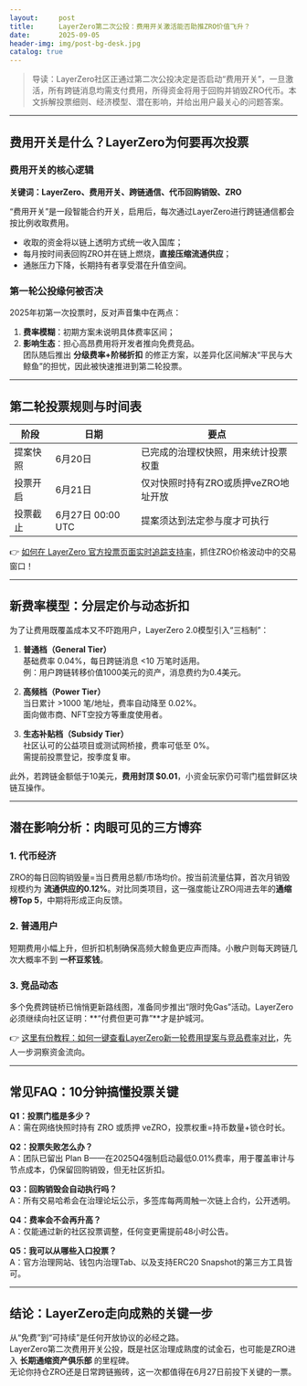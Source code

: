 ```yaml
---
layout:     post
title:      LayerZero第二次公投：费用开关激活能否助推ZRO价值飞升？
date:       2025-09-05
header-img: img/post-bg-desk.jpg
catalog: true
---
```


> 导读：LayerZero社区正通过第二次公投决定是否启动“费用开关”，一旦激活，所有跨链消息均需支付费用，所得资金将用于回购并销毁ZRO代币。本文拆解投票细则、经济模型、潜在影响，并给出用户最关心的问题答案。

---

## 费用开关是什么？LayerZero为何要再次投票

### 费用开关的核心逻辑
**关键词：LayerZero、费用开关、跨链通信、代币回购销毁、ZRO**

“费用开关”是一段智能合约开关，启用后，每次通过LayerZero进行跨链通信都会按比例收取费用。  
* 收取的资金将以链上透明方式统一收入国库；  
* 每月按时间表回购ZRO并在链上燃烧，**直接压缩流通供应**；  
* 通胀压力下降，长期持有者享受潜在升值空间。

### 第一轮公投缘何被否决
2025年初第一次投票时，反对声音集中在两点：  
1. **费率模糊**：初期方案未说明具体费率区间；  
2. **影响生态**：担心高昂费用将开发者推向免费竞品。  
团队随后推出 **分级费率+阶梯折扣** 的修正方案，以差异化区间解决“平民与大鲸鱼”的担忧，因此被快速推进到第二轮投票。

---

## 第二轮投票规则与时间表
| 阶段 | 日期 | 要点 |
| --- | --- | --- |
| 提案快照 | 6月20日 | 已完成的治理权快照，用来统计投票权重 |
| 投票开启 | 6月21日 | 仅对快照时持有ZRO或质押veZRO地址开放 |
| 投票截止 | 6月27日 00:00 UTC | 提案须达到法定参与度才可执行 |

👉 [如何在 LayerZero 官方投票页面实时追踪支持率](https://okxdog.com/)，抓住ZRO价格波动中的交易窗口！

---

## 新费率模型：分层定价与动态折扣

为了让费用既覆盖成本又不吓跑用户，LayerZero 2.0模型引入“三档制”：

1. **普通档（General Tier）**  
   基础费率 0.04%，每日跨链消息 <10 万笔时适用。  
   例：用户跨链转移价值1000美元的资产，消息费约为0.4美元。

2. **高频档（Power Tier）**  
   当日累计 >1000 笔/地址，费率自动降至 0.02%。  
   面向做市商、NFT空投方等重度使用者。

3. **生态补贴档（Subsidy Tier）**  
   社区认可的公益项目或测试网桥接，费率可低至 0%。  
   需提前投票登记，按季度复审。

此外，若跨链金额低于10美元，**费用封顶 $0.01**，小资金玩家仍可零门槛尝鲜区块链互操作。

---

## 潜在影响分析：肉眼可见的三方博弈

### 1. 代币经济
ZRO的每日回购销毁量=当日费用总额/市场均价。按当前流量估算，首次月销毁规模约为 **流通供应的0.12%**。对比同类项目，这一强度能让ZRO闯进去年的**通缩榜Top 5**，中期将形成正向反馈。

### 2. 普通用户
短期费用小幅上升，但折扣机制确保高频大鲸鱼更应声而降。小散户则每天跨链几次大概率不到 **一杯豆浆钱**。

### 3. 竞品动态  
多个免费跨链桥已悄悄更新路线图，准备同步推出“限时免Gas”活动。LayerZero必须继续向社区证明：**“付费但更可靠”**才是护城河。

👉 [这里有份教程：如何一键查看LayerZero新一轮费用提案与竞品费率对比](https://okxdog.com/)，先人一步洞察资金流向。

---

## 常见FAQ：10分钟搞懂投票关键

**Q1：投票门槛是多少？**  
A：需在网络快照时持有 ZRO 或质押 veZRO，投票权重=持币数量+锁仓时长。

**Q2：投票失败怎么办？**  
A：团队已留出 Plan B——在2025Q4强制启动最低0.01%费率，用于覆盖审计与节点成本，仍保留回购销毁，但无社区折扣。

**Q3：回购销毁会自动执行吗？**  
A：所有交易哈希会在治理论坛公示，多签库每两周触一次链上合约，公开透明。

**Q4：费率会不会再升高？**  
A：仅能通过新的社区投票调整，任何变更需提前48小时公告。

**Q5：我可以从哪些入口投票？**  
A：官方治理网站、钱包内治理Tab、以及支持ERC20 Snapshot的第三方工具皆可。

---

## 结论：LayerZero走向成熟的关键一步

从“免费”到“可持续”是任何开放协议的必经之路。  
LayerZero第二次费用开关公投，既是社区治理成熟度的试金石，也可能是ZRO进入 **长期通缩资产俱乐部** 的里程碑。  
无论你持仓ZRO还是日常跨链搬砖，这一次都值得在6月27日前投下关键的一票。